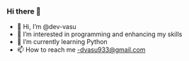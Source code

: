 ### Hi there 👋
- 👋 Hi, I’m @dev-vasu
- 👀 I’m interested in programming and enhancing my skills
- 🌱 I’m currently learning Python
-  📫 How to reach me -dvasu933@gmail.com
<!--
**dev-vasu/dev-vasu** is a ✨ _special_ ✨ repository because its `README.md` (this file) appears on your GitHub profile.
-->

